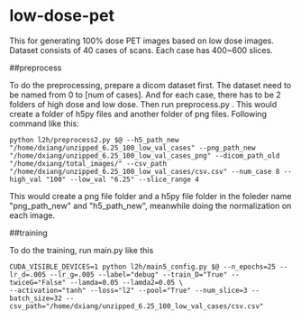 # low-dose-pet
This for generating 100% dose PET images based on low dose images.
Dataset consists of 40 cases of scans. Each case has 400~600 slices.

##preprocess
  
To do the preprocessing, prepare a dicom dataset first. The dataset need to be named from 0 to [num of cases]. And for each case, there has to be 2 folders of high dose and low dose.
Then run preprocess.py . This would create a folder of h5py files and another folder of png files.
Following command like this:
  

    python l2h/preprocess2.py $@ --h5_path_new "/home/dxiang/unzipped_6.25_100_low_val_cases" --png_path_new    "/home/dxiang/unzipped_6.25_100_low_val_cases_png" --dicom_path_old "/home/dxiang/total_images/" --csv_path   "/home/dxiang/unzipped_6.25_100_low_val_cases/csv.csv" --num_case 8 --high_val "100" --low_val "6.25" --slice_range 4
    
This would create a png file folder and a h5py file folder in the foleder name "png_path_new" and "h5_path_new", meanwhile doing the normalization on each image.
  
##training
  
To do the training, run main.py like this
  

    CUDA_VISIBLE_DEVICES=1 python l2h/main5_config.py $@ --n_epochs=25 --lr_d=.005 --lr_g=.005 --label="debug" --train_D="True" --twiceG="False" --lamda=0.05 --lamda2=0.05 \
    --activation="tanh" --loss="l2" --pool="True" --num_slice=3 --batch_size=32 --csv_path="/home/dxiang/unzipped_6.25_100_low_val_cases/csv.csv"

